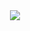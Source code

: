 <div align="center">
  <a href="https://MSR506.github.io/ohhh/">
    <img src="https://img.shields.io/badge/•_‎ _ _- _‎ _‎‎ _‎ _‎ _‎ _OPEN_REPO_MENU_‎ _‎ _‎ _‎‎ _ _‎ _ _‎‎ _•-5c6bc0">
  </a>
</div>
